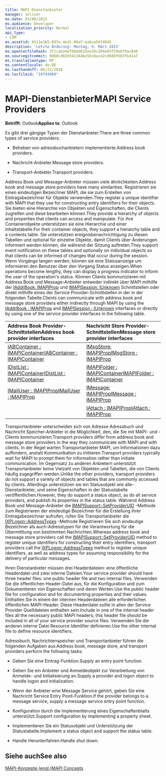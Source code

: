 ```yaml
---
title: MAPI-Dienstanbieter
manager: soliver
ms.date: 03/09/2015
ms.audience: Developer
localization_priority: Normal
api_type:
- COM
ms.assetid: 6511e1b5-697e-4ed1-80af-aa8ca56fd045
description: 'Letzte Änderung: Montag, 9. März 2015'
ms.openlocfilehash: 3f1cab24ef6bbd632ee3dc204e93f59e6f9ac846
ms.sourcegitcommit: 9d60cd82b5413446e5bc8ace2cd689f683fb41a7
ms.translationtype: MT
ms.contentlocale: de-DE
ms.lasthandoff: 06/11/2018
ms.locfileid: "19793089"
---
```

# <a name="mapi-service-providers"></a><span data-ttu-id="06ccc-103">MAPI-Dienstanbieter</span><span class="sxs-lookup"><span data-stu-id="06ccc-103">MAPI Service Providers</span></span>

  
  
<span data-ttu-id="06ccc-104">**Betrifft**: Outlook</span><span class="sxs-lookup"><span data-stu-id="06ccc-104">**Applies to**: Outlook</span></span> 
  
<span data-ttu-id="06ccc-105">Es gibt drei gängige Typen der Dienstanbieter:</span><span class="sxs-lookup"><span data-stu-id="06ccc-105">There are three common types of service providers:</span></span>
  
- <span data-ttu-id="06ccc-106">Beheben von adressbuchanbietern implementierte.</span><span class="sxs-lookup"><span data-stu-id="06ccc-106">Address book providers.</span></span>
    
- <span data-ttu-id="06ccc-107">Nachricht-Anbieter.</span><span class="sxs-lookup"><span data-stu-id="06ccc-107">Message store providers.</span></span>
    
- <span data-ttu-id="06ccc-108">Transport-Anbieter.</span><span class="sxs-lookup"><span data-stu-id="06ccc-108">Transport providers.</span></span>
    
<span data-ttu-id="06ccc-109">Address Book und Message-Anbieter müssen viele ähnlichkeiten.</span><span class="sxs-lookup"><span data-stu-id="06ccc-109">Address book and message store providers have many similarities.</span></span> <span data-ttu-id="06ccc-110">Registrieren sie einen eindeutigen Bezeichner MAPI, die sie zum Erstellen von Eintragsbezeichner für Objekte verwenden.</span><span class="sxs-lookup"><span data-stu-id="06ccc-110">They register a unique identifier with MAPI that they use for constructing entry identifiers for their objects.</span></span> <span data-ttu-id="06ccc-111">Sie bieten eine Hierarchie von Objekten und Eigenschaften, die Clients zugreifen und diese bearbeiten können.</span><span class="sxs-lookup"><span data-stu-id="06ccc-111">They provide a hierarchy of objects and properties that clients can access and manipulate.</span></span> <span data-ttu-id="06ccc-112">Für ihre Containerobjekte unterstützen sie eine Hierarchie und einer Inhaltstabelle.</span><span class="sxs-lookup"><span data-stu-id="06ccc-112">For their container objects, they support a hierarchy table and a contents table.</span></span> <span data-ttu-id="06ccc-113">Sie unterstützen ereignisbenachrichtigung zu diesen Tabellen und optional für einzelne Objekte, damit Clients über Änderungen informiert werden können, die während der Sitzung auftreten.</span><span class="sxs-lookup"><span data-stu-id="06ccc-113">They support event notification on these tables and optionally on individual objects so that clients can be informed of changes that occur during the session.</span></span> <span data-ttu-id="06ccc-114">Wenn Vorgänge langen werden, können sie eine Statusanzeige um informieren den Benutzer über den Vorgang Status anzeigen.</span><span class="sxs-lookup"><span data-stu-id="06ccc-114">When operations become lengthy, they can display a progress indicator to inform the user of the operation's status.</span></span> <span data-ttu-id="06ccc-115">Können Clients kommunizieren mit Address Book und Message-Anbieter entweder indirekt über MAPI mithilfe der [IAddrBook: IMAPIProp](iaddrbookimapiprop.md) und [IMAPISession: IUnknown](imapisessioniunknown.md) Schnittstellen oder direkt mithilfe eines der Service Provider-Schnittstellen in der in der folgenden Tabelle.</span><span class="sxs-lookup"><span data-stu-id="06ccc-115">Clients can communicate with address book and message store providers either indirectly through MAPI by using the [IAddrBook : IMAPIProp](iaddrbookimapiprop.md) and [IMAPISession : IUnknown](imapisessioniunknown.md) interfaces or directly by using one of the service provider interfaces in the following table.</span></span> 
  
|<span data-ttu-id="06ccc-116">**Address Book Provider-Schnittstellen**</span><span class="sxs-lookup"><span data-stu-id="06ccc-116">**Address book provider interfaces**</span></span>|<span data-ttu-id="06ccc-117">**Nachricht Store Provider-Schnittstellen**</span><span class="sxs-lookup"><span data-stu-id="06ccc-117">**Message store provider interfaces**</span></span>|
|:-----|:-----|
|[<span data-ttu-id="06ccc-118">IABContainer : IMAPIContainer</span><span class="sxs-lookup"><span data-stu-id="06ccc-118">IABContainer : IMAPIContainer</span></span>](iabcontainerimapicontainer.md) <br/> |[<span data-ttu-id="06ccc-119">IMsgStore: IMAPIProp</span><span class="sxs-lookup"><span data-stu-id="06ccc-119">IMsgStore : IMAPIProp</span></span>](imsgstoreimapiprop.md) <br/> |
|[<span data-ttu-id="06ccc-120">IDistList : IMAPIContainer</span><span class="sxs-lookup"><span data-stu-id="06ccc-120">IDistList : IMAPIContainer</span></span>](idistlistimapicontainer.md) <br/> |[<span data-ttu-id="06ccc-121">IMAPIFolder : IMAPIContainer</span><span class="sxs-lookup"><span data-stu-id="06ccc-121">IMAPIFolder : IMAPIContainer</span></span>](imapifolderimapicontainer.md) <br/> |
|[<span data-ttu-id="06ccc-122">IMailUser : IMAPIProp</span><span class="sxs-lookup"><span data-stu-id="06ccc-122">IMailUser : IMAPIProp</span></span>](imailuserimapiprop.md) <br/> |[<span data-ttu-id="06ccc-123">IMessage: IMAPIProp</span><span class="sxs-lookup"><span data-stu-id="06ccc-123">IMessage : IMAPIProp</span></span>](imessageimapiprop.md) <br/> |
| <br/> |[<span data-ttu-id="06ccc-124">IAttach : IMAPIProp</span><span class="sxs-lookup"><span data-stu-id="06ccc-124">IAttach : IMAPIProp</span></span>](iattachimapiprop.md) <br/> |
   
<span data-ttu-id="06ccc-125">Transportanbieter unterscheiden sich von Adresse Adressbuch und Nachricht Speicher-Anbieter in die Möglichkeit, den, die Sie mit MAPI- und -Clients kommunizieren.</span><span class="sxs-lookup"><span data-stu-id="06ccc-125">Transport providers differ from address book and message store providers in the way they communicate with MAPI and with clients.</span></span> <span data-ttu-id="06ccc-126">In der Regel warten Transportanbieter MAPI, um Informationen dazu auffordern, anstatt Kommunikation zu initiieren.</span><span class="sxs-lookup"><span data-stu-id="06ccc-126">Transport providers typically wait for MAPI to prompt them for information rather than initiate communication.</span></span> <span data-ttu-id="06ccc-127">Im Gegensatz zu anderen Anbietern unterstützt Transportanbieter keine Vielzahl von Objekten und Tabellen, die von Clients häufig zugegriffen werden.</span><span class="sxs-lookup"><span data-stu-id="06ccc-127">Unlike the other providers, transport providers do not support a variety of objects and tables that are commonly accessed by clients.</span></span> <span data-ttu-id="06ccc-128">Allerdings unterstützen sie ein Statusobjekt wie alle-Dienstanbieter, und seine Eigenschaften in der Statustabelle veröffentlichen.</span><span class="sxs-lookup"><span data-stu-id="06ccc-128">However, they do support a status object, as do all service providers, and publish its properties in the status table.</span></span> <span data-ttu-id="06ccc-129">Während Address Book und Message-Anbieter die [IMAPISupport::SetProviderUID](imapisupport-setprovideruid.md) -Methode zum Registrieren der eindeutige Bezeichner für die Erstellung ihrer Eintragsbezeichner aufrufen, rufen Sie Transportanbieter die [IXPLogon::AddressTypes](ixplogon-addresstypes.md) -Methode Registrieren Sie sich eindeutige Bezeichner als auch-Adresstypen für die Verantwortung für die Übermittlung von bestimmten Nachrichten.</span><span class="sxs-lookup"><span data-stu-id="06ccc-129">Whereas address book and message store providers call the [IMAPISupport::SetProviderUID](imapisupport-setprovideruid.md) method to register unique identifiers for constructing their entry identifiers, transport providers call the [IXPLogon::AddressTypes](ixplogon-addresstypes.md) method to register unique identifiers, as well as address types for assuming responsibility for the delivery of particular messages.</span></span> 
  
<span data-ttu-id="06ccc-130">Ihren Dienstanbieter müssen drei Headerdateien: eine öffentliche Headerdatei und zwei interne Dateien.</span><span class="sxs-lookup"><span data-stu-id="06ccc-130">Your service provider should have three header files: one public header file and two internal files.</span></span> <span data-ttu-id="06ccc-131">Verwenden Sie die öffentlichen Header-Datei aus, für die Konfiguration und zum Dokumentieren von Eigenschaften und deren Werten.</span><span class="sxs-lookup"><span data-stu-id="06ccc-131">Use the public header file for configuration and for documenting properties and their values.</span></span> <span data-ttu-id="06ccc-132">Enthalten Sie in einem der internen Headerdateien alle erforderlichen öffentlichen MAPI-Header. Diese Headerdatei sollte in allen der Service Provider Quelldateien enthalten sein.</span><span class="sxs-lookup"><span data-stu-id="06ccc-132">Include in one of the internal header files all the necessary public MAPI headers; this header file should be included in all of your service provider source files.</span></span> <span data-ttu-id="06ccc-133">Verwenden Sie die anderen interne Datei Resource Identifier definieren.</span><span class="sxs-lookup"><span data-stu-id="06ccc-133">Use the other internal file to define resource identifiers.</span></span>
  
<span data-ttu-id="06ccc-134">Adressbuch, Nachrichtenspeicher und Transportanbieter führen die folgenden Aufgaben aus:</span><span class="sxs-lookup"><span data-stu-id="06ccc-134">Address book, message store, and transport providers perform the following tasks:</span></span>
  
- <span data-ttu-id="06ccc-135">Geben Sie eine Eintrag-Funktion.</span><span class="sxs-lookup"><span data-stu-id="06ccc-135">Supply an entry point function.</span></span> 
    
- <span data-ttu-id="06ccc-136">Geben Sie ein Anbieter und Anmeldeobjekt zur Verarbeitung von Anmelde- und Initialisierung an.</span><span class="sxs-lookup"><span data-stu-id="06ccc-136">Supply a provider and logon object to handle logon and initialization.</span></span> 
    
- <span data-ttu-id="06ccc-137">Wenn der Anbieter eine Message Service gehört, geben Sie eine Nachricht Service Entry Point-Funktion.</span><span class="sxs-lookup"><span data-stu-id="06ccc-137">If the provider belongs to a message service, supply a message service entry point function.</span></span> 
    
- <span data-ttu-id="06ccc-138">Konfiguration durch die Implementierung eines Eigenschaftenblatts unterstützt.</span><span class="sxs-lookup"><span data-stu-id="06ccc-138">Support configuration by implementing a property sheet.</span></span>
    
- <span data-ttu-id="06ccc-139">Implementieren Sie ein Statusobjekt und Unterstützung der Statustabelle.</span><span class="sxs-lookup"><span data-stu-id="06ccc-139">Implement a status object and support the status table.</span></span> 
    
- <span data-ttu-id="06ccc-140">Handle Herunterfahren.</span><span class="sxs-lookup"><span data-stu-id="06ccc-140">Handle shut down.</span></span>
    
## <a name="see-also"></a><span data-ttu-id="06ccc-141">Siehe auch</span><span class="sxs-lookup"><span data-stu-id="06ccc-141">See also</span></span>



[<span data-ttu-id="06ccc-142">MAPI-Konzepte (engl.)</span><span class="sxs-lookup"><span data-stu-id="06ccc-142">MAPI Concepts</span></span>](mapi-concepts.md)

